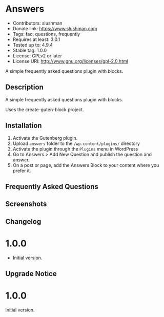 # Answers
- Contributors: slushman
- Donate link: https://www.slushman.com
- Tags: faq, questions, frequently
- Requires at least: 3.0.1
- Tested up to: 4.9.4
- Stable tag: 1.0.0
- License: GPLv2 or later
- License URI: http://www.gnu.org/licenses/gpl-2.0.html

A simple frequently asked questions plugin with blocks.



## Description

A simple frequently asked questions plugin with blocks.

Uses the create-guten-block project.


## Installation

1. Activate the Gutenberg plugin.
2. Upload `answers` folder to the `/wp-content/plugins/` directory
3. Activate the plugin through the `Plugins` menu in WordPress
4. Go to Answers > Add New Question and publish the question and answer.
5. On a post or page, add the Answers Block to your content where you prefer it.



## Frequently Asked Questions



## Screenshots



## Changelog

# 1.0.0
* Initial version.

## Upgrade Notice

# 1.0.0
Initial version.
